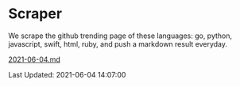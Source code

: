 # Scraper

We scrape the github trending page of these languages: go, python, javascript, swift, html, ruby, and push a markdown result everyday.

[2021-06-04.md](https://github.com/henson/Scraper/blob/master/2021-06-04.md)

Last Updated: 2021-06-04 14:07:00